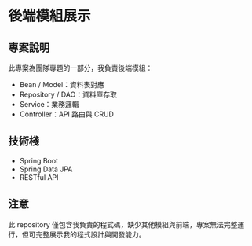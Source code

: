 # 後端模組展示

## 專案說明
此專案為團隊專題的一部分，我負責後端模組：
- Bean / Model：資料表對應
- Repository / DAO：資料庫存取
- Service：業務邏輯
- Controller：API 路由與 CRUD

## 技術棧
- Spring Boot
- Spring Data JPA
- RESTful API

## 注意
此 repository 僅包含我負責的程式碼，缺少其他模組與前端，專案無法完整運行，但可完整展示我的程式設計與開發能力。
